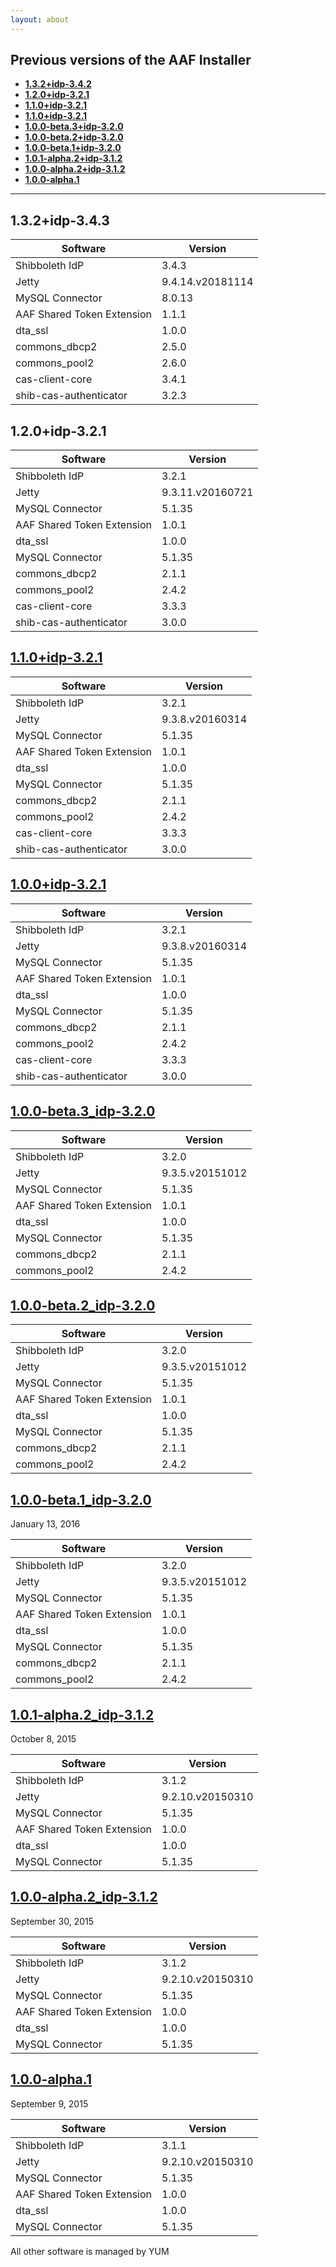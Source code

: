 ```yaml
---
layout: about
---
```


## Previous versions of the AAF Installer

- [**1.3.2+idp-3.4.2**](#1.3.2)
- [**1.2.0+idp-3.2.1**](#1.2.0)
- [**1.1.0+idp-3.2.1**](#1.1.0)
- [**1.1.0+idp-3.2.1**](#1.0.0)
- [**1.0.0-beta.3+idp-3.2.0**](#1.0.0-beta.3)
- [**1.0.0-beta.2+idp-3.2.0**](#1.0.0-beta.2)
- [**1.0.0-beta.1+idp-3.2.0**](#1.0.0-beta.1)
- [**1.0.1-alpha.2+idp-3.1.2**](#1.0.1-alpha.2)
- [**1.0.0-alpha.2+idp-3.1.2**](#1.0.0-alpha.2)
- [**1.0.0-alpha.1**](#1.0.0-alpha.1)

----------

## <a name="1.3.2"></a>1.3.2+idp-3.4.3 ##
| Software | Version |
| -------- | ------- |
| Shibboleth IdP | 3.4.3 |
| Jetty | 9.4.14.v20181114 |
| MySQL Connector  | 8.0.13  |
| AAF Shared Token Extension | 1.1.1 |
| dta_ssl | 1.0.0 |
| commons_dbcp2 | 2.5.0 |
| commons_pool2 | 2.6.0 |
| cas-client-core | 3.4.1 |
| shib-cas-authenticator | 3.2.3 |

## <a name="1.2.0"></a>1.2.0+idp-3.2.1 ##

| Software | Version |
| -------- | ------- |
| Shibboleth IdP | 3.2.1 |
| Jetty | 9.3.11.v20160721 |
| MySQL Connector | 5.1.35 |
| AAF Shared Token Extension | 1.0.1 |
| dta_ssl | 1.0.0 |
| MySQL Connector  | 5.1.35  |
| commons_dbcp2 | 2.1.1 |
| commons_pool2 | 2.4.2 |
| cas-client-core | 3.3.3 |
| shib-cas-authenticator | 3.0.0 |

## <a name="1.1.0"></a>[1.1.0+idp-3.2.1](release.html#1.1.0)

| Software | Version |
| -------- | ------- |
| Shibboleth IdP | 3.2.1 |
| Jetty | 9.3.8.v20160314 |
| MySQL Connector | 5.1.35 |
| AAF Shared Token Extension | 1.0.1 |
| dta_ssl | 1.0.0 |
| MySQL Connector  | 5.1.35  |
| commons_dbcp2 | 2.1.1 |
| commons_pool2 | 2.4.2 |
| cas-client-core | 3.3.3 |
| shib-cas-authenticator | 3.0.0 |


## <a name="1.0.0"></a>[1.0.0+idp-3.2.1](release.html#1.0.0)

| Software | Version |
| -------- | ------- |
| Shibboleth IdP | 3.2.1 |
| Jetty | 9.3.8.v20160314 |
| MySQL Connector | 5.1.35 |
| AAF Shared Token Extension | 1.0.1 |
| dta_ssl | 1.0.0 |
| MySQL Connector  | 5.1.35  |
| commons_dbcp2 | 2.1.1 |
| commons_pool2 | 2.4.2 |
| cas-client-core | 3.3.3 |
| shib-cas-authenticator | 3.0.0 |

## <a name="1.0.0-beta.3"></a>[1.0.0-beta.3_idp-3.2.0](release.html#1.0.0-beta.3)

| Software | Version |
| -------- | ------- |
| Shibboleth IdP | 3.2.0 |
| Jetty | 9.3.5.v20151012 |
| MySQL Connector | 5.1.35 |
| AAF Shared Token Extension | 1.0.1 |
| dta_ssl | 1.0.0 |
| MySQL Connector  | 5.1.35  |
| commons_dbcp2 | 2.1.1 |
| commons_pool2 | 2.4.2 |

## <a name="1.0.0-beta.2"></a>[1.0.0-beta.2_idp-3.2.0](release.html#1.0.0-beta.2)

| Software | Version |
| -------- | ------- |
| Shibboleth IdP | 3.2.0 |
| Jetty | 9.3.5.v20151012 |
| MySQL Connector | 5.1.35 |
| AAF Shared Token Extension | 1.0.1 |
| dta_ssl | 1.0.0 |
| MySQL Connector  | 5.1.35  |
| commons_dbcp2 | 2.1.1 |
| commons_pool2 | 2.4.2 |

## <a name="1.0.0-beta.1"></a>[1.0.0-beta.1_idp-3.2.0](release.html#1.0.0-beta.1)

January 13, 2016

| Software | Version |
| -------- | ------- |
| Shibboleth IdP | 3.2.0 |
| Jetty | 9.3.5.v20151012 |
| MySQL Connector | 5.1.35 |
| AAF Shared Token Extension | 1.0.1 |
| dta_ssl  | 1.0.0 |
| MySQL Connector | 5.1.35 |
| commons_dbcp2 | 2.1.1 |
| commons_pool2 | 2.4.2 |

## <a name="1.0.1-alpha.2"></a>[1.0.1-alpha.2_idp-3.1.2](release.html#1.0.1-alpha.2)

October 8, 2015

| Software | Version |
| -------- | ------- |
| Shibboleth IdP | 3.1.2 |
| Jetty | 9.2.10.v20150310 |
| MySQL Connector | 5.1.35 |
| AAF Shared Token Extension | 1.0.0 |
| dta_ssl | 1.0.0 |
| MySQL Connector  | 5.1.35 |

## <a name="1.0.0-alpha.2"></a>[1.0.0-alpha.2_idp-3.1.2](release.html#1.0.0-alpha.2)

September 30, 2015

| Software | Version |
| -------- | ------- |
| Shibboleth IdP | 3.1.2 |
| Jetty | 9.2.10.v20150310 |
| MySQL Connector | 5.1.35 |
| AAF Shared Token Extension | 1.0.0 |
| dta_ssl  | 1.0.0 |
| MySQL Connector  | 5.1.35 |

## <a name="1.0.0-alpha.1"></a>[1.0.0-alpha.1](release.html#1.0.0-alpha.1	)

September 9, 2015

| Software | Version |
| -------- | ------- |
| Shibboleth IdP | 3.1.1 |
| Jetty | 9.2.10.v20150310 |
| MySQL Connector | 5.1.35 |
| AAF Shared Token Extension | 1.0.0 |
| dta_ssl  | 1.0.0 |
| MySQL Connector  | 5.1.35 |

All other software is managed by YUM
